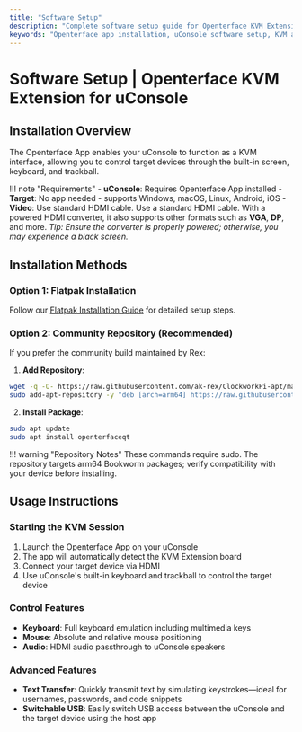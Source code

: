 ```yaml
---
title: "Software Setup"
description: "Complete software setup guide for Openterface KVM Extension for uConsole. Learn how to install and configure the Openterface App on your uConsole for seamless KVM functionality."
keywords: "Openterface app installation, uConsole software setup, KVM app setup, uConsole app configuration, software installation guide"
---
```


# **Software Setup** | Openterface KVM Extension for uConsole

## Installation Overview

The Openterface App enables your uConsole to function as a KVM interface, allowing you to control target devices through the built-in screen, keyboard, and trackball.

!!! note "Requirements"
    - **uConsole**: Requires Openterface App installed
    - **Target**: No app needed - supports Windows, macOS, Linux, Android, iOS
    - **Video**: Use standard HDMI cable. Use a standard HDMI cable. With a powered HDMI converter, it also supports other formats such as **VGA**, **DP**, and more. *Tip: Ensure the converter is properly powered; otherwise, you may experience a black screen.*

## Installation Methods

### **Option 1: Flatpak Installation**

Follow our [Flatpak Installation Guide](https://github.com/TechxArtisanStudio/Openterface_QT/blob/main/doc/flatpak_installation.md) for detailed setup steps.

### **Option 2: Community Repository (Recommended)**

If you prefer the community build maintained by Rex:

1. **Add Repository**:
```bash
wget -q -O- https://raw.githubusercontent.com/ak-rex/ClockworkPi-apt/main/bookworm/KEY.gpg | gpg --dearmor | sudo tee /etc/apt/trusted.gpg.d/ak-rex.gpg
sudo add-apt-repository -y "deb [arch=arm64] https://raw.githubusercontent.com/ak-rex/ClockworkPi-apt/main/bookworm stable main"
```

2. **Install Package**:
```bash
sudo apt update
sudo apt install openterfaceqt
```

!!! warning "Repository Notes"
    These commands require sudo. The repository targets arm64 Bookworm packages; verify compatibility with your device before installing.

## Usage Instructions

### **Starting the KVM Session**
1. Launch the Openterface App on your uConsole
2. The app will automatically detect the KVM Extension board
3. Connect your target device via HDMI
4. Use uConsole's built-in keyboard and trackball to control the target device

### **Control Features**
- **Keyboard**: Full keyboard emulation including multimedia keys
- **Mouse**: Absolute and relative mouse positioning
- **Audio**: HDMI audio passthrough to uConsole speakers

### **Advanced Features**
- **Text Transfer**: Quickly transmit text by simulating keystrokes—ideal for usernames, passwords, and code snippets
- **Switchable USB**: Easily switch USB access between the uConsole and the target device using the host app